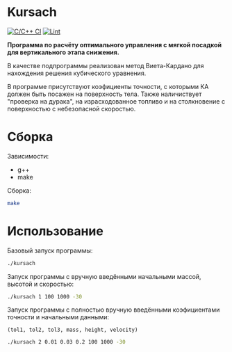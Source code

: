 # Kursach
[![C/C++ CI](https://github.com/Nikatik/Kursach/actions/workflows/main.yml/badge.svg)](https://github.com/Nikatik/Kursach/actions/workflows/main.yml)
[![Lint](https://github.com/Nikatik/Kursach/actions/workflows/lint.yml/badge.svg)](https://github.com/Nikatik/Kursach/actions/workflows/lint.yml)

**Программа по расчёту оптимального управления с мягкой посадкой для вертикального этапа снижения.**

В качестве подпрограммы реализован метод Виета-Кардано для нахождения решения кубического уравнения.

В программе присутствуют коэфициенты точности, с которыми КА должен быть посажен на поверхность тела. Также наличиствует "проверка на дурака", на израсходованное топливо и на столкновение с поверхностью с небезопасной скоростью.

# Сборка
 Зависимости:
  - g++
  - make
 
 Сборка:
```bash
make
```

# Использование
Базовый запуск программы:
```bash
./kursach
```
Запуск программы с вручную введёнными начальными массой, высотой и скоростью:
```bash
./kursach 1 100 1000 -30
```
Запуск программы с полностью вручную введёнными коэфициентами точности и начальными данными:

`(tol1, tol2, tol3, mass, height, velocity)`
```bash
./kursach 2 0.01 0.03 0.2 100 1000 -30
```
